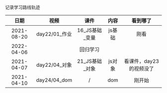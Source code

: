 记录学习路线轨迹

|    日期    |     视频      |      课件      |  内容  | 看到哪了 |
| :--------: | :-----------: | :------------: | :----: | :------: |
| 2021-08-20 | day22/01_作业 | 16_JS基础_变量 | js基础 |   刚看   |
| 2022-04-06 |               |    回归学习    |        |          |
| 2021-04-07 | day22/04_对象 | 21_JS基础_对象 | js对象 |   看课件，day23的视频没了   |
| 2021-04-10 | day24/04_dom | / | dom |   刚开始   |


